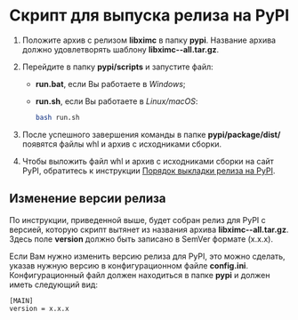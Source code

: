 # Скрипт для выпуска релиза на PyPI

1. Положите архив с релизом **libximc** в папку **pypi**. Название архива должно удовлетворять шаблону **libximc-<version>-all.tar.gz**.

2. Перейдите в папку **pypi/scripts** и запустите файл:

   - **run.bat**, если Вы работаете в *Windows*;

   - **run.sh**, если Вы работаете в *Linux/macOS*:

     ```bash
     bash run.sh
     ```

3. После успешного завершения команды в папке **pypi/package/dist/** появятся файлы whl и архив с исходниками сборки.

4. Чтобы выложить файл whl и архив с исходниками сборки на сайт PyPI, обратитесь к инструкции [Порядок выкладки релиза на PyPI](https://ximc.ru/projects/xidcusb/wiki/%D0%9F%D0%BE%D1%80%D1%8F%D0%B4%D0%BE%D0%BA_%D0%B2%D1%8B%D0%BA%D0%BB%D0%B0%D0%B4%D0%BA%D0%B8_%D1%80%D0%B5%D0%BB%D0%B8%D0%B7%D0%B0_%D0%BD%D0%B0_PyPi).

## Изменение версии релиза

По инструкции, приведенной выше, будет собран релиз для PyPI с версией, которую скрипт вытянет из названия архива **libximc-<version>-all.tar.gz**. Здесь поле **version** должно быть записано в SemVer формате (x.x.x).

Если Вам нужно изменить версию релиза для PyPI, это можно сделать, указав нужную версию в конфигурационном файле **config.ini**. Конфигурационный файл должен находиться в папке **pypi** и должен иметь следующий вид:

```
[MAIN]
version = x.x.x
```


